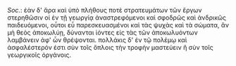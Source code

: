 

*Soc.*: ἐὰν δ' ἄρα καὶ ὑπὸ πλήθους ποτὲ στρατευμάτων τῶν ἔργων στερηθῶσιν οἱ ἐν τῇ γεωργίᾳ ἀναστρεφόμενοι καὶ σφοδρῶς καὶ ἀνδρικῶς παιδευόμενοι, οὗτοι εὖ παρεσκευασμένοι καὶ τὰς ψυχὰς καὶ τὰ σώματα, ἂν μὴ θεὸς ἀποκωλύῃ, δύνανται ἰόντες εἰς τὰς τῶν ἀποκωλυόντων λαμβάνειν ἀφ' ὧν θρέψονται. πολλάκις δ' ἐν τῷ πολέμῳ καὶ ἀσφαλέστερόν ἐστι σὺν τοῖς ὅπλοις τὴν τροφὴν μαστεύειν ἢ σὺν τοῖς γεωργικοῖς ὀργάνοις.